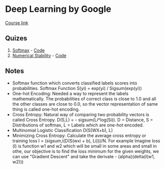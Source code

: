 # Deep Learning by Google

[Course link](https://in.udacity.com/course/deep-learning--ud730)

## Quizes

1. [Softmax](https://classroom.udacity.com/courses/ud730/lessons/6370362152/concepts/63815621490923) - [Code](softmax.py)
2. [Numerical Stability](https://classroom.udacity.com/courses/ud730/lessons/6370362152/concepts/71235296110923) - [Code](numerical_stability.py)

## Notes
* Softmax function which converts classified labels scores into probabilities. Softmax Function S(yi) = exp(yi) / Sigsum(exp(yi))
* One-hot Encoding: Needed a way to represent the labels mathematically. The probabilities of correct class is close to 1.0 and all the other classes are close to 0.0, so the vector representation of same thing is called one-hot encoding.
* Cross Entropy: Natural way of comparing two probability vectors is called Cross Entropy. D(S,L) = - sigsum(Li*log(Si)). D = Distance, S = Distributions of softmax, L = Labels which are one-hot encoded.
* Multinomial Logistic Classification D(S(WX+b), L)
* Minimizing Cross Entropy: Calculate the average cross entropy or training loss l = (sigsum,i(D(S(wxi + b), Li)))/N. For example Imagine loss (l) is function w1 and w2 which will be small in some areas and small in othe, our objective is to find the loss minimum for the given weights, we can use "Gradient Descent" and take the derivate - (alpha)(delta(l(w1, w2)))
